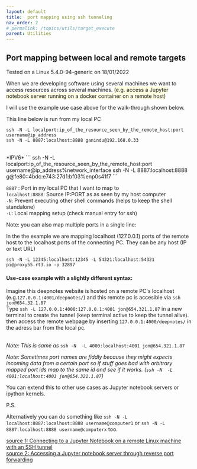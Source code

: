 ```yaml
---
layout: default
title:  port mapping using ssh tunneling
nav_order: 2 
# permalink: /topics/utils/target_execute
parent: Utilities
---
```


## Port mapping between local and remote targets
Tested on a Linux 5.4.0-94-generic on 18/01/2022

When we are developing software using several machines we want to access resources across several machines. <span style="background-color:LightYellow"> (e.g. access a Jupyter notebook server running on a docker container on a remote host) </span>

I will use the example use case above for the walk-through shown below. 

This line below is run from my local PC <br />

```
ssh -N -L localport:ip_of_the_resource_seen_by_the_remote_host:port username@ip_address
ssh -N -L 8887:localhost:8888 ganindu@192.168.0.33
```
<br />
*IPV6*
```
ssh -N -L localport:ip_of_the_resource_seen_by_the_remote_host:port username@ip_address%network_interface
ssh -N -L 8887:localhost:8888 g@fe80::4bdc:e743:27d1:bf03%enp0s41f7
```



`8887` : Port in my local PC that I want to map to <br />
`localhost:8888`: Source IP:PORT as as seen by my host computer <br />
`-N`: Prevent executing other shell commands (helps to keep the shell standalone) <br />
`-L`: Local mapping setup (check manual entry for ssh)


Note: you can also map multiple ports in a single line:

In the the example we are mapping localhost (127.0.0.1) ports of the remote host to the localhost ports of the connecting PC. They can be any host (IP or text URL)
```
ssh -N -L 12345:localhost:12345 -L 54321:localhost:54321 pi@proxy55.rt3.io -p 32897
```


#### Use-case example with a slightly different syntax: <br/>
Imagine this deepnotes website is hosted on a remote PC's localhost (e.g.`127.0.0.1:4001/deepnotes/`) and this remote pc is accesible via `ssh jon@654.32.1.87` <br/>
Type `ssh -L 127.0.0.1:4000:127.0.0.1:4001 jon@654.321.1.87` in a new terminal to create the tunnel (keep terminal active to keep the tunnel alive).<br/> then access the remote webpage by inserting `127.0.0.1:4000/deepnotes/` in the adress bar from the local pc. <br/> <br/>

*Note: This is same as* `ssh -N  -L 4000:localhost:4001 jon@654.321.1.87`

*Note: Sometimes port names are fiddly because they might expects incoming data from a certain port so if stuff goes bad with arbitrary mapped port ids map to the same id and see if it works. (`ssh -N  -L 4001:localhost:4001 jon@654.321.1.87`)*

You can extend this to other use cases as Jupyter notebook servers or ipython kernels.



P.S. 

Alternatively you can do something like `ssh -N -L localhost:8887:localhost:8888 username@computer1` or `ssh -N -L 8887:localhost:8888 username@computerx` too.



[source 1: Connecting to a Jupyter Notebook on a remote Linux machine with an SSH tunnel](https://towardsdatascience.com/connecting-to-a-jupyter-notebook-on-a-remote-linux-machine-277cef04abb7) <br />
[source 2: Accessing a Jupyter notebook server through reverse port forwarding](https://michaelgoerz.net/notes/accessing-a-jupyter-notebook-server-through-reverse-port-forwarding.html)




